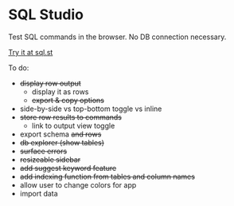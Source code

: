 # SQL Studio

Test SQL commands in the browser. No DB connection necessary.

[Try it at sql.st](https://sql.st)

To do:

- ~~display row output~~
  - display it as rows
  - ~~export & copy options~~
- side-by-side vs top-bottom toggle vs inline
- ~~store row results to commands~~
  - link to output view toggle
- export schema ~~and rows~~
- ~~db explorer (show tables)~~
- ~~surface errors~~
- ~~resizeable sidebar~~
- ~~add suggest keyword feature~~
- ~~add indexing function from tables and column names~~
- allow user to change colors for app
- import data
